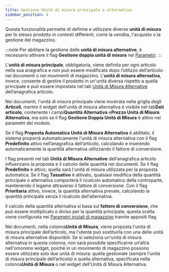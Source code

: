```yaml
---
title: Gestione Unità di misura principale e alternativa
sidebar_position: 4
---
```


Questa funzionalità permette di definire e utilizzare diverse **unità di misura** per lo stesso prodotto in contesti differenti, come la vendita, l'acquisto o la gestione del magazzino.

:::note
Per abilitare la gestione delle **unità di misura alternative**, è necessario attivare il flag **Gestione doppia unità di misura** nei [Parametri](/docs/configurations/parameters/sales/dn-parameters).
:::

L'**unità di misura principale**, obbligatoria, viene definita per ogni articolo nella sua anagrafica e non può essere modificata dopo l’utilizzo dell’articolo nei documenti o nei movimenti di magazzino. L'**unità di misura alternativa**, invece, consente di gestire il prodotto in un'unità diversa rispetto a quella principale e può essere impostata nel tab [Unità di Misura Alternative](/docs/erp-home/registers/items/create-new-items/item-registry/alternative-um) dell’anagrafica articolo.

Nei documenti, l'unità di misura principale viene mostrata nella griglia degli **Articoli**, mentre il widget dell'unità di misura alternativa è visibile nel tab**Dati articolo**, contenente i campi**Quantità Alternativa** e**Prezzo Unità di Misura Alternativa**, ma solo se il flag **Gestione Doppia Unità di Misura** è attivo nei parametri del modulo.

Se il flag **Proposta Automatica Unità di Misura Alternativa** è abilitato, il sistema proporrà automaticamente l'unità di misura alternativa con il flag **Predefinito** attivo nell’anagrafica dell’articolo, calcolando e inserendo automaticamente la quantità alternativa utilizzando il fattore di conversione.

I flag presenti nel tab **Unità di Misura Alternative** dell’anagrafica articolo influenzano la proposta e il calcolo delle quantità nei documenti. Se il flag **Predefinito** è attivo, quella sarà l'unità di misura utilizzata per la proposta automatica. Se il flag **Tassativo** è attivato, qualsiasi modifica della quantità principale o alternativa comporterà il ricalcolo automatico della controparte, mantenendo il legame attraverso il fattore di conversione. Con il flag **Prioritaria** attivo, invece, la quantità alternativa prevale, calcolando la quantità principale senza il ricalcolo dell’alternativa.

Il calcolo della quantità alternativa si basa sul **fattore di conversione**, che può essere moltiplicato o diviso per la quantità principale; questa scelta viene configurata nei [Parametri iniziali di magazzino](/docs/configurations/parameters/logistics/warehouse-initial-parameters/warehouse-parameters) tramite appositi flag.

Nei documenti, nella colonna**Unità di Misura**, viene proposta l'unità di misura principale dell’articolo, ma l'utente può sostituirla con una delle unità di misura alternative disponibili. Se si seleziona un'unità di misura alternativa in questa colonna, non sarà possibile specificarne un’altra nell'omonimo widget, poiché in un movimento di magazzino possono essere utilizzate solo due unità di misura: quella gestionale (sempre l'unità di misura principale dell’articolo) e quella alternativa, specificata nella colonna**Unità di Misura** o nel widget dell'Unità di Misura Alternativa.
